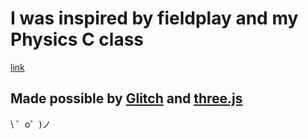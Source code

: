 I was inspired by fieldplay and my Physics C class
==================================================

[link](https://alive-llama.glitch.me/)

Made possible by [Glitch](https://glitch.com/) and [three.js](https://threejs.org/)
-----------------------------------------------------------------------------------

\ ゜o゜)ノ
